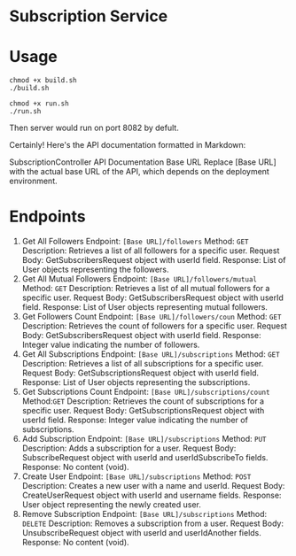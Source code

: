 # Subscription Service

# Usage
```
chmod +x build.sh
./build.sh
```

```
chmod +x run.sh
./run.sh
```

Then server would run on port 8082 by defult.


Certainly! Here's the API documentation formatted in Markdown:

SubscriptionController API Documentation
Base URL
Replace [Base URL] with the actual base URL of the API, which depends on the deployment environment.

# Endpoints
1. Get All Followers
Endpoint: ```[Base URL]/followers```
Method: ```GET```
Description: Retrieves a list of all followers for a specific user.
Request Body: GetSubscribersRequest object with userId field.
Response: List of User objects representing the followers.
2. Get All Mutual Followers
Endpoint: ```[Base URL]/followers/mutual```
Method: ```GET```
Description: Retrieves a list of all mutual followers for a specific user.
Request Body: GetSubscribersRequest object with userId field.
Response: List of User objects representing mutual followers.
3. Get Followers Count
Endpoint: ```[Base URL]/followers/coun```
Method: ```GET```
Description: Retrieves the count of followers for a specific user.
Request Body: GetSubscribersRequest object with userId field.
Response: Integer value indicating the number of followers.
4. Get All Subscriptions
Endpoint: ```[Base URL]/subscriptions```
Method: ```GET```
Description: Retrieves a list of all subscriptions for a specific user.
Request Body: GetSubscriptionsRequest object with userId field.
Response: List of User objects representing the subscriptions.
5. Get Subscriptions Count
Endpoint: ```[Base URL]/subscriptions/count```
Method:```GET```
Description: Retrieves the count of subscriptions for a specific user.
Request Body: GetSubscriptionsRequest object with userId field.
Response: Integer value indicating the number of subscriptions.
6. Add Subscription
Endpoint: ```[Base URL]/subscriptions```
Method: ```PUT```
Description: Adds a subscription for a user.
Request Body: SubscribeRequest object with userId and userIdSubscribeTo fields.
Response: No content (void).
7. Create User
Endpoint: ```[Base URL]/subscriptions```
Method: ```POST```
Description: Creates a new user with a name and userId.
Request Body: CreateUserRequest object with userId and username fields.
Response: User object representing the newly created user.
8. Remove Subscription
Endpoint: ```[Base URL]/subscriptions```
Method: ```DELETE```
Description: Removes a subscription from a user.
Request Body: UnsubscribeRequest object with userId and userIdAnother fields.
Response: No content (void).

